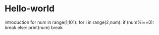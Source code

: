 # Hello-world
introduction
for num in range(1,101):
    for i in range(2,num):
        if (num%i==0):
            break
        else:
            print(num)
            break

